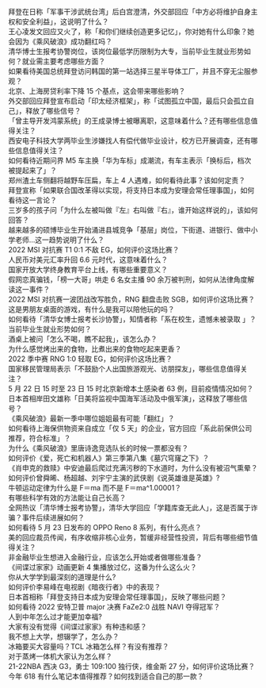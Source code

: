 拜登在日称「军事干涉武统台湾」后白宫澄清，外交部回应「中方必将维护自身主权和安全利益」，这说明了什么？  
王心凌发文回应又火了，称「和你们继续创造更多记忆」，你对她有什么印象？她会因为《乘风破浪》成功翻红吗？  
清华博士生报考协警岗位，该岗位最低学历限制为大专，当前毕业生就业形势如何？就业需主要考虑哪些方面？  
如果看待美国总统拜登访问韩国的第一站选择三星半导体工厂，并且不穿无尘服参观？  
北京、上海房贷利率下降 15 个基点，这会带来哪些影响？  
外交部回应拜登宣布启动「印太经济框架」，称「试图孤立中国，最后只会孤立自己」，释放了哪些信号？  
「曾主导开发鸿蒙系统」的王成录博士被曝离职，这意味着什么？还有哪些信息值得关注？  
西安电子科技大学两毕业生涉嫌找人有偿代做毕业设计，校方已开展调查，还有哪些信息值得关注？  
如何看待近期问界 M5 车主换「华为车标」成潮流，有车主表示「换标后，档次被提起来了」？  
郑州渣土车侧翻将越野车压扁，车上 4 人遇难，如何看待此事？该如何定责？  
拜登宣称「如果联合国改革得以实现，将支持日本成为安理会常任理事国」，如何看待这一言论？  
三岁多的孩子问「为什么左被叫做『左』右叫做『右』，谁开始这样说的」，该如何回答？  
越来越多的硕博毕业生开始涌进县城竞争「基层」岗位，下街道、进银行、做中小学老师…这一趋势说明了什么？  
2022 MSI 对抗赛 T1 0:1 不敌 EG，如何评价这场比赛？  
人民币对美元汇率升回 6.6 元时代，这意味着什么？  
国家开放大学终身教育平台上线，有哪些重要意义？  
假网恋真骗钱，「榜一大哥」哄走 6 名女主播 90 余万被判刑，如何从法律角度解读这一事件？  
2022 MSI 对抗赛一波团战改写胜负，RNG 翻盘击败 SGB，如何评价这场比赛？  
这是男朋友桌面的游戏，有什么是我可以陪他玩的吗？  
如何看待「清华女博士报考长沙协警」，知情者称「系在校生，遗憾未被录取 」？当前毕业生就业形势如何？  
酒桌上被问「怎么不喝，瞧不起我」，该怎么办？  
为什么感觉烤出来的食物，比煮出来的食物吃起来更香？  
2022 季中赛 RNG 1:0 轻取 EG，如何评价这场比赛？  
国家移民管理局表示「不鼓励个人出国旅游观光、访朋探友」，哪些信息值得关注？  
5 月 22 日 15 时至 23 日 15 时北京新增本土感染者 63 例，目前疫情情况如何？  
日本首相岸田文雄称「日美将监视中国海军活动及中俄军演」，这释放了哪些信号？  
《乘风破浪》最新一季中哪位姐姐最有可能「翻红」？  
如何看待上海保供物资来自成立「仅 5 天」的企业，官方回应「系此前保供公司推荐，符合标准」？  
为什么《乘风破浪》里唐诗逸竞选队长的时候一票都没有？  
如何评价《爱，死亡和机器人》第三季第八集《墓穴穹窿之下》？  
《肖申克的救赎》中安迪最后爬过充满污秽的下水道时，为什么没有被沼气熏晕？  
如何评价曾舜晞、杨超越、刘宇宁主演的武侠剧《说英雄谁是英雄》?  
牛顿运动定律为什么是 F＝ma 而不是 F＝ma^1.00001？  
有哪些科学有效的方法能让自己长高？  
全网热议「清华博士报考协警」，清华大学回应「学籍库查无此人」，这是否属于诈骗？事件后续进展如何？  
如何看待 5 月 23 日发布的 OPPO Reno 8 系列，有什么亮点？  
美的回应裁员传闻，有序收缩非核心业务，暂缓非经营性投资，背后有哪些细节值得关注？  
非金融毕业生想进入金融行业，应该怎么开始或者做哪些准备？  
《间谍过家家》动画更新 4 集播放过亿，这番为什么这么火？  
你从大学学到最深刻的道理是什么?  
如何评价李易峰在电视剧《暗夜行者》中的表现？  
日本首相称「拜登支持日本成为安理会常任理事国」，反映了哪些问题？  
如何看待 2022 安特卫普 major 决赛 FaZe2:0 战胜 NAVI 夺得冠军？  
人到中年怎么过才能更加幸福?  
大家有没有觉得《间谍过家家》有种违和感？  
我不想上大学，想辍学了，怎么办？  
冰箱要买大容量吗？TCL 冰箱怎么样？有没有推荐？  
对于蒸烤一体机大家认为怎么样？  
21-22NBA 西决 G3，勇士 109:100 独行侠，维金斯 27 分，如何评价这场比赛？  
今年 618 有什么笔记本值得推荐？如何找到适合自己的那一款？  
